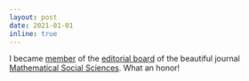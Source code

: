 ```yaml
---
layout: post
date: 2021-01-01 
inline: true
---
```


I became [member](https://www.journals.elsevier.com/mathematical-social-sciences/editorial-board/f-huettner) of the [editorial board](https://www.journals.elsevier.com/mathematical-social-sciences/editorial-board) of the beautiful journal [Mathematical Social Sciences](https://www.journals.elsevier.com/mathematical-social-sciences). What an honor!